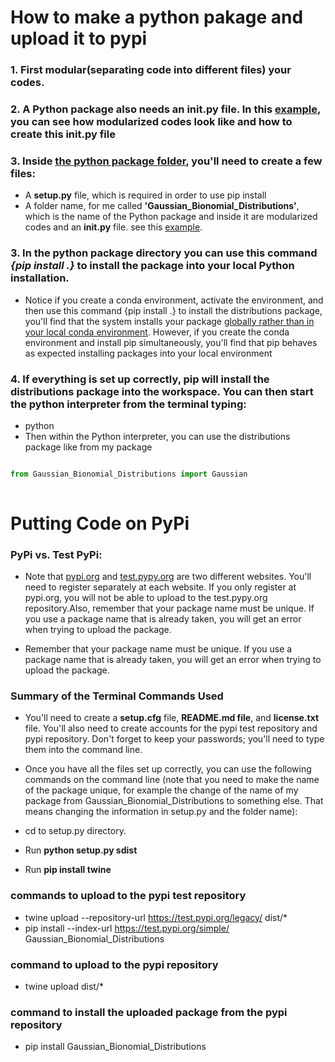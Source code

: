 # How to make a python pakage and upload it to pypi 
 
### 1. First modular(separating code into different files) your codes.
### 2. A Python package also needs an __init__.py file. In this [example](https://github.com/A2Amir/How-to-make-a-python-pakage-and-upload-it-to-pypi-/tree/master/Package/Gaussian_Bionomial_Distributions), you can see how modularized codes look like and how to create this __init__.py file

### 3. Inside [the python package folder](https://github.com/A2Amir/How-to-make-a-python-pakage-and-upload-it-to-pypi-/tree/master/Package), you'll need to create a few files:

* A **setup.py** file, which is required in order to use pip install
* A folder name, for me called **'Gaussian_Bionomial_Distributions'**, which is the name of the Python package and inside it are modularized codes and an **__init__.py** file. see this [example](https://github.com/A2Amir/How-to-make-a-python-pakage-and-upload-it-to-pypi-/tree/master/Package/Gaussian_Bionomial_Distributions).

### 3. In the python package directory you can use this command ***{pip install .}*** to install the package into your local Python installation.

 * Notice if you create a conda environment, activate the environment, and then use this command {pip install .} to install the distributions package, you'll find that the system installs your package [globally rather than in your local conda environment](https://github.com/ContinuumIO/anaconda-issues/issues/1429). However, if you create the conda environment and install pip simultaneously, you'll find that pip behaves as expected installing packages into your local environment
 
### 4. If everything is set up correctly, pip will install the distributions package into the workspace. You can then start the python interpreter from the terminal typing: 
   
   * python
   * Then within the Python interpreter, you can use the distributions package like from my package
   ~~~python
   
   from Gaussian_Bionomial_Distributions import Gaussian
     
   ~~~
     
# Putting Code on PyPi

### PyPi vs. Test PyPi:
* Note that [pypi.org](https://pypi.org) and [test.pypy.org](https://test.pypi.org) are two different websites. You'll need to register separately at each website. If you only register at pypi.org, you will not be able to upload to the test.pypy.org repository.Also, remember that your package name must be unique. If you use a package name that is already taken, you will get an error when trying to upload the package.

* Remember that your package name must be unique. If you use a package name that is already taken, you will get an error when trying to upload the package.

### Summary of the Terminal Commands Used


* You'll need to create a **setup.cfg** file, **README.md file**, and **license.txt** file. You'll also need to create accounts for the pypi test repository and pypi repository. Don't forget to keep your passwords; you'll need to type them into the command line.

* Once you have all the files set up correctly, you can use the following commands on the command line (note that you need to make the name of the package unique, for example the change of the name of my package from Gaussian_Bionomial_Distributions to something else. That means changing the information in setup.py and the folder name):

* cd to setup.py directory.
* Run **python setup.py sdist**
* Run **pip install twine**

### commands to upload to the pypi test repository
* twine upload --repository-url https://test.pypi.org/legacy/ dist/*
* pip install --index-url https://test.pypi.org/simple/ Gaussian_Bionomial_Distributions

### command to upload to the pypi repository
* twine upload dist/*

### command to install the uploaded package from the pypi repository
* pip install Gaussian_Bionomial_Distributions
